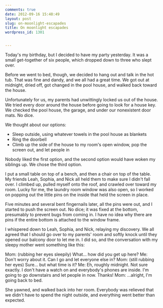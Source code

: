 ```yaml
---
comments: true
date: 2012-09-16 15:48:49
layout: post
slug: on-moonlight-escapades
title: On moonlight escapades
wordpress_id: 1301


---
```


Today's my birthday, but I decided to have my party yesterday. It was a small get-together of six people, which dropped down to three who slept over.

Before we went to bed, though, we decided to hang out and talk in the hot tub. That was fine and dandy, and we all had a great time. We got out at midnight, dried off, got changed in the pool house, and walked back toward the house.

Unfortunately for us, my parents had unwittingly locked us out of the house. We tried every door around the house before going to look for a house key. We checked the pool house, the garage, and under our nonexistent door mats. No dice.

We thought about our options:
	
+ Sleep outside, using whatever towels in the pool house as blankets
+ Ring the doorbell
+ Climb up the side of the house to my room's open window, pop the screen out, and let people in

Nobody liked the first option, and the second option would have woken my siblings up. We chose the third option.

I put a small table on top of a bench, and then a chair on top of the table. My friends Leah, Sophia, and Nick all held them to make sure I didn't fall over. I climbed up, pulled myself onto the roof, and crawled over toward my room. Lucky for me, the laundry room window was also open, so I worked on popping out the little pins on the inside that held the screen in place.

Five minutes and several bent fingernails later, all the pins were out, and I started to push the screen out. No dice; it was fixed at the bottom, presumably to prevent bugs from coming in. I have no idea why there are pins if the entire bottom is attached to the window frame.

I whispered down to Leah, Sophia, and Nick, relaying my discovery. We all agreed that I should go over to my parents' room and softly knock until they opened our balcony door to let me in. I did so, and the conversation with my sleepy mother went something like this:

Mom: (rubbing her eyes sleepily) What... how did you get up here?
Me: Don't worry about it. Can I go and let everyone else in?
Mom: (still rubbing her eyes) Sure... but what time is it?
Me: Eh, roughly midnight. Not sure exactly. I don't have a watch on and everybody's phones are inside. I'm going to go downstairs and let people in now. Thanks!
Mom: ...alright, I'm going back to bed.

She yawned, and walked back into her room. Everybody was relieved that we didn't have to spend the night outside, and everything went better than expected.
